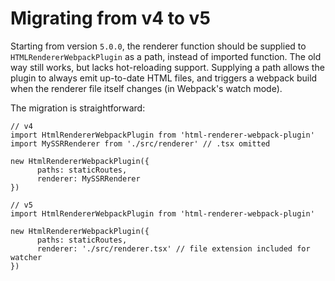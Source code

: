 # Migrating from v4 to v5

Starting from version `5.0.0`, the renderer function should be supplied to `HTMLRendererWebpackPlugin` as a path, instead of imported function. The old way still works, but lacks hot-reloading support. Supplying a path allows the plugin to always emit up-to-date HTML files, and triggers a webpack build when the renderer file itself changes (in Webpack's watch mode).

The migration is straightforward:

```tsx
// v4
import HtmlRendererWebpackPlugin from 'html-renderer-webpack-plugin'
import MySSRRenderer from './src/renderer' // .tsx omitted

new HtmlRendererWebpackPlugin({
      paths: staticRoutes,
      renderer: MySSRRenderer
})
```

```tsx
// v5
import HtmlRendererWebpackPlugin from 'html-renderer-webpack-plugin'

new HtmlRendererWebpackPlugin({
      paths: staticRoutes,
      renderer: './src/renderer.tsx' // file extension included for watcher
})
```
